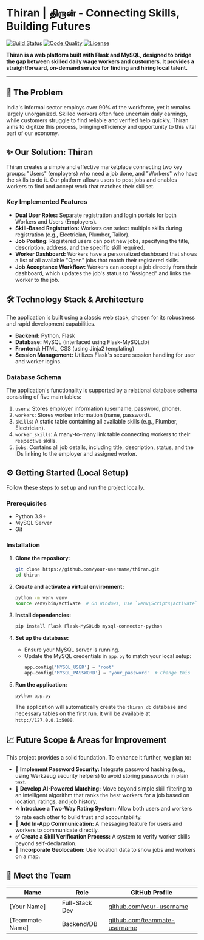 # Thiran | திறான் - Connecting Skills, Building Futures

[![Build Status](https://img.shields.io/badge/build-passing-green)](https://github.com/) [![Code Quality](https://img.shields.io/badge/quality-B-yellow)](https://github.com/) [![License](https://img.shields.io/badge/license-MIT-blue)](https://github.com/)

**Thiran is a web platform built with Flask and MySQL, designed to bridge the gap between skilled daily wage workers and customers. It provides a straightforward, on-demand service for finding and hiring local talent.**

---

## 🎯 The Problem

India's informal sector employs over 90% of the workforce, yet it remains largely unorganized. Skilled workers often face uncertain daily earnings, while customers struggle to find reliable and verified help quickly. Thiran aims to digitize this process, bringing efficiency and opportunity to this vital part of our economy.

## ✨ Our Solution: Thiran

Thiran creates a simple and effective marketplace connecting two key groups: "Users" (employers) who need a job done, and "Workers" who have the skills to do it. Our platform allows users to post jobs and enables workers to find and accept work that matches their skillset.

### Key Implemented Features

* **Dual User Roles:** Separate registration and login portals for both Workers and Users (Employers).
* **Skill-Based Registration:** Workers can select multiple skills during registration (e.g., Electrician, Plumber, Tailor).
* **Job Posting:** Registered users can post new jobs, specifying the title, description, address, and the specific skill required.
* **Worker Dashboard:** Workers have a personalized dashboard that shows a list of all available "Open" jobs that match their registered skills.
* **Job Acceptance Workflow:** Workers can accept a job directly from their dashboard, which updates the job's status to "Assigned" and links the worker to the job.

## 🛠️ Technology Stack & Architecture

The application is built using a classic web stack, chosen for its robustness and rapid development capabilities.

* **Backend:** Python, Flask  
* **Database:** MySQL (interfaced using Flask-MySQLdb)  
* **Frontend:** HTML, CSS (using Jinja2 templating)  
* **Session Management:** Utilizes Flask's secure session handling for user and worker logins.

### Database Schema

The application's functionality is supported by a relational database schema consisting of five main tables:

1. `users`: Stores employer information (username, password, phone).
2. `workers`: Stores worker information (name, password).
3. `skills`: A static table containing all available skills (e.g., Plumber, Electrician).
4. `worker_skills`: A many-to-many link table connecting workers to their respective skills.
5. `jobs`: Contains all job details, including title, description, status, and the IDs linking to the employer and assigned worker.

## ⚙️ Getting Started (Local Setup)

Follow these steps to set up and run the project locally.

### Prerequisites

* Python 3.9+
* MySQL Server
* Git

### Installation

1. **Clone the repository:**
    ```sh
    git clone https://github.com/your-username/thiran.git
    cd thiran
    ```

2. **Create and activate a virtual environment:**
    ```sh
    python -m venv venv
    source venv/bin/activate  # On Windows, use `venv\Scripts\activate`
    ```

3. **Install dependencies:**
    ```sh
    pip install Flask Flask-MySQLdb mysql-connector-python
    ```

4. **Set up the database:**
    * Ensure your MySQL server is running.
    * Update the MySQL credentials in `app.py` to match your local setup:
        ```python
        app.config['MYSQL_USER'] = 'root'
        app.config['MYSQL_PASSWORD'] = 'your_password'  # Change this
        ```

5. **Run the application:**
    ```sh
    python app.py
    ```
    The application will automatically create the `thiran_db` database and necessary tables on the first run. It will be available at `http://127.0.0.1:5000`.

## 📈 Future Scope & Areas for Improvement

This project provides a solid foundation. To enhance it further, we plan to:

* **🔐 Implement Password Security:** Integrate password hashing (e.g., using Werkzeug security helpers) to avoid storing passwords in plain text.
* **🤖 Develop AI-Powered Matching:** Move beyond simple skill filtering to an intelligent algorithm that ranks the best workers for a job based on location, ratings, and job history.
* **⭐️ Introduce a Two-Way Rating System:** Allow both users and workers to rate each other to build trust and accountability.
* **💬 Add In-App Communication:** A messaging feature for users and workers to communicate directly.
* **✅ Create a Skill Verification Process:** A system to verify worker skills beyond self-declaration.
* **📍 Incorporate Geolocation:** Use location data to show jobs and workers on a map.

## 👥 Meet the Team

| Name            | Role           | GitHub Profile                                  |
|-----------------|----------------|--------------------------------------------------|
| [Your Name]     | Full-Stack Dev | [github.com/your-username](https://github.com/your-username) |
| [Teammate Name] | Backend/DB     | [github.com/teammate-username](https://github.com/teammate-username)
